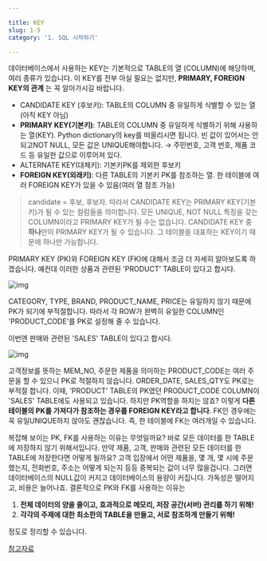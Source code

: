 ```yaml
---

title: KEY
slug: 1-5
category: '1. SQL 시작하기'

---
```


데이터베이스에서 사용하는 KEY는 기본적으로 TABLE의 열 (COLUMN)에 해당하며, 여러 종류가 있습니다. 이 KEY를 전부 아실 필요는 없지만, __PRIMARY, FOREIGN KEY의 관계__ 는 꼭 알아가시길 바랍니다.

- CANDIDATE KEY (후보키): TABLE의 COLUMN 중 유일하게 식별할 수 있는 열 (아직 KEY 아님)
- **PRIMARY KEY(기본키)**:  TABLE의 COLUMN 중 유일하게 식별하기 위해 사용하는 열(KEY). Python dictionary의 key를 떠올리시면 됩니다. 빈 값이 있어서는 안되고NOT NULL, 모든 값은 UNIQUE해야합니다.
    → 주민번호, 고객 번호, 제품 코드 등 유일한 값으로 이루어져 있다.
- ALTERNATE KEY(대체키):  기본키PK를 제외한 후보키
- **FOREIGN KEY(외래키)**: 다른 TABLE의 기본키 PK를 참조하는 열. 한 테이블에 여러 FOREIGN KEY가 있을 수 있음(여러 열 참조 가능)

>  candidate = 후보, 후보자. 따라서 CANDIDATE KEY는 PRIMARY KEY(기본키)가 될 수 있는 컬럼들을 의미합니다. 모든 UNIQUE, NOT NULL 특징을 갖는 COLUMN이라고 PRIMARY KEY가 될 수는 없습니다. CANDIDATE KEY 중 **하나**만이 PRIMARY KEY가 될 수 있습니다. 그 테이블을 대표하는 KEY이기 때문에 하나만 가능합니다.

PRIMARY KEY (PK)와 FOREIGN KEY (FK)에 대해서 조금 더 자세히 알아보도록 하겠습니다. 
예컨대 이러한 상품과 관련된 'PRODUCT' TABLE이 있다고 합시다.

![img](/basic/1-5/img_3.png)

CATEGORY, TYPE, BRAND, PRODUCT_NAME, PRICE는 유일하지 않기 때문에 PK가 되기에 부적절합니다. 따라서 각 ROW가 완벽히 유일한 COLUMN인 'PRODUCT_CODE'를 PK로 설정해 줄 수 있습니다.

이번엔 판매와 관련된 'SALES' TABLE이 있다고 합시다.

![img](/basic/1-5/img_4.png)

고객정보를 뜻하는 MEM_NO, 주문한 제품을 의미하는 PRODUCT_CODE는 여러 주문을 할 수 있으니 PK로 적절하지 않습니다. ORDER_DATE, SALES_QTY도 PK로는 부적절 합니다. 이때, 'PRODUCT' TABLE의 PK였던 PRODUCT_CODE  COLUMN이 'SALES' TABLE에도 사용되고 있습니다. 하지만 PK역할을 하지는 않죠? 이렇게 **다른 테이블의 PK를 가져다가 참조하는 경우를 FOREIGN KEY라고 합니다**. FK인 경우에는 꼭 유일UNIQUE하지 않아도 괜찮습니다. 즉, 한 테이블에 FK는 여러개일 수 있습니다.

복잡해 보이는 PK, FK를 사용하는 이유는 무엇일까요? 바로 모든 데이터를 한 TABLE에 저장하지 않기 위해서입니다. 만약 제품, 고객, 판매와 관련된 모든 데이터를 한 TABLE에 저장한다면 어떻게 될까요? 고객 입장에서 어떤 제품을, 몇 개, 몇 시에 주문했는지, 전화번호, 주소는 어떻게 되는지  등등 중복되는 값이 너무 많을겁니다. 그러면 데이터베이스의 NULL값이 커지고 데이터베이스의 용량이 커집니다. 가독성은 떨어지고, 비용은 늘어나죠.
결론적으로 PK와 FK를 사용하는 이유는 
1. __전체 데이터의 양을 줄이고, 효과적으로 메모리, 저장 공간(서버) 관리를 하기 위해!__ 
2. __각각의 주제에 대한 최소한의 TABLE을 만들고, 서로 참조하게 만들기 위해!__ 

정도로 정리할 수 있습니다.

[참고자료](https://blog.yena.io/studynote/2018/10/02/DBMS-SQL.html)

